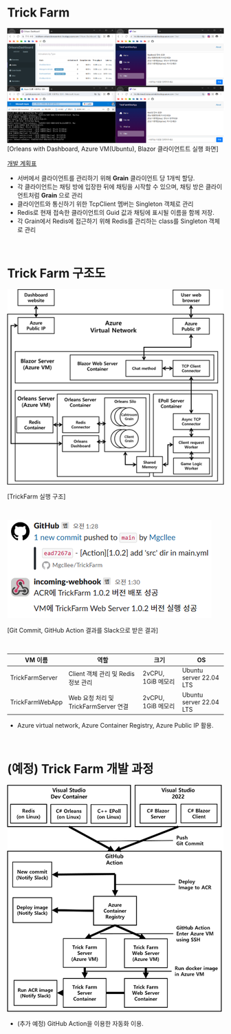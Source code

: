 # Trick Farm

![실행화면](/Document/Image/TrickFarmServer_runtime_0414.png)  
[Orleans with Dashboard, Azure VM(Ubuntu), Blazor 클라이언트트 실행 화면]

[개발 계획표](https://github.com/users/Mgcllee/projects/4)

* 서버에서 클라이언트를 관리하기 위해 **Grain** 클라이언트 당 1개씩 할당.  
* 각 클라이언트는 채팅 방에 입장한 뒤에 채팅을 시작할 수 있으며, 채팅 방은 클라이언트처럼 **Grain** 으로 관리  
* 클라이언트와 통신하기 위한 TcpClient 멤버는 Singleton 객체로 관리  
* Redis로 현재 접속한 클라이언트의 Guid 값과 채팅에 표시될 이름을 함께 저장.
* 각 Grain에서 Redis에 접근하기 위해 Redis를 관리하는 class를 Singleton 객체로 관리  

<br/>

# Trick Farm 구조도

![구조도](/Document/Image/TrickFarm_구현도_03.png)

[TrickFarm 실행 구조]

<br/>

![슬랙알림](/Document/Image/NotifySlack.png)

[Git Commit, GitHub Action 결과를 Slack으로 받은 결과]

<br/>

|VM 이름|역할|크기|OS|
|---|---|---|---|
|TrickFarmServer|Client 객체 관리 및 Redis 정보 관리| 2vCPU, 1GiB 메모리|Ubuntu server 22.04 LTS|
|TrickFarmWebApp|Web 요청 처리 및 TrickFarmServer 연결| 2vCPU, 1GiB 메모리|Ubuntu server 22.04 LTS|

* Azure virtual network, Azure Container Registry, Azure Public IP 활용.  

<br/>

# (예정) Trick Farm 개발 과정

![유저접속과정](/Document/Image/TrickFarm_개발순서도_03.png)

* (추가 예정) GitHub Action을 이용한 자동화 이용.
